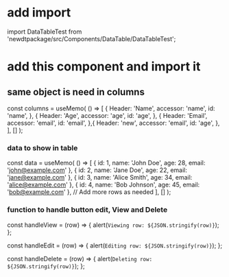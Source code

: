 # add import
import DataTableTest from 'newdtpackage/src/Components/DataTable/DataTableTest';


# add this component and import it
  <DataTableTest
        columns={columns}
        data={data}
        onView={handleView}
        onEdit={handleEdit}
        onDelete={handleDelete}
      />


## same object is need in columns

const columns = useMemo(
    () => [
      {
        Header: 'Name',
        accessor: 'name',
        id: 'name',
      },
      {
        Header: 'Age',
        accessor: 'age',
        id: 'age',
      },
      {
        Header: 'Email',
        accessor: 'email',
        id: 'email',
      },{
        Header: 'new',
        accessor: 'email',
        id: 'age',
      },
    ],
    []
  );


### data to show in table
 const data = useMemo(
    () => [
      { id: 1, name: 'John Doe', age: 28, email: 'john@example.com' },
      { id: 2, name: 'Jane Doe', age: 22, email: 'jane@example.com' },
      { id: 3, name: 'Alice Smith', age: 34, email: 'alice@example.com' },
      { id: 4, name: 'Bob Johnson', age: 45, email: 'bob@example.com' },
      // Add more rows as needed
    ],
    []
  );


### function to handle button edit, View and Delete 
 const handleView = (row) => {
    alert(`Viewing row: ${JSON.stringify(row)}`);
  };

  const handleEdit = (row) => {
    alert(`Editing row: ${JSON.stringify(row)}`);
  };

  const handleDelete = (row) => {
    alert(`Deleting row: ${JSON.stringify(row)}`);
  };
